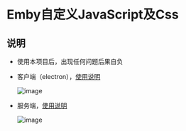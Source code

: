 # Emby自定义JavaScript及Css

## 说明
- 使用本项目后，出现任何问题后果自负
- 客户端（electron），[使用说明](Client\README.md)  

  ![image](https://user-images.githubusercontent.com/16237201/236698089-cbd30cee-c900-49c5-9400-95b17fc4b8f2.png)

- 服务端，[使用说明](Server\README.md)  

  ![image](https://user-images.githubusercontent.com/16237201/236698100-361cd264-ae3e-49bb-90b9-1de5c350099f.png)
